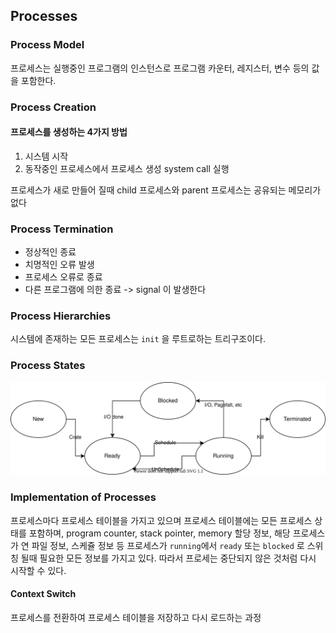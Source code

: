 ## Processes

### Process Model

프로세스는 실행중인 프로그램의 인스턴스로 프로그램 카운터, 레지스터, 변수 등의 값을 포함한다.

### Process Creation

#### 프로세스를 생성하는 4가지 방법

1. 시스템 시작
2. 동작중인 프로세스에서 프로세스 생성 system call 실행

프로세스가 새로 만들어 질때 child 프로세스와 parent 프로세스는 공유되는 메모리가 없다

### Process Termination

- 정상적인 종료
- 치명적인 오류 발생
- 프로세스 오류로 종료
- 다른 프로그램에 의한 종료  -> signal 이 발생한다

### Process Hierarchies

시스템에 존재하는 모든 프로세스는 `init` 을 루트로하는 트리구조이다.

### Process States

![02_ProcessesAndThreads_01](../Asset/02_ProcessesAndThreads_01.svg)

### Implementation of Processes

프로세스마다 프로세스 테이블을 가지고 있으며 프로세스 테이블에는 모든 프로세스 상태를 포함하며, program counter, stack pointer, memory 할당 정보, 해당 프로세스가 연 파일 정보, 스케쥴 정보 등 프로세스가 `running`에서 `ready` 또는 `blocked` 로 스위칭 될때 필요한 모든 정보를 가지고 있다. 따라서 프로세는 중단되지 않은 것처럼 다시 시작할 수 있다.

#### Context Switch

프로세스를 전환하여 프로세스 테이블을 저장하고 다시 로드하는 과정